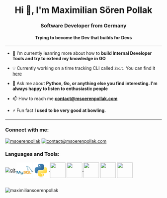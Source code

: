 <h1 align="center">Hi 👋, I'm Maximilian Sören Pollak</h1>
<h3 align="center">Software Developer from Germany</h3>
<h4 align="center">Trying to become the Dev that builds for Devs</h4>

---


- 🌱 I’m currently leanring more about how to **build Internal Developer Tools and try to extend my knowledge in GO**

- 💡 Currently working on a time tracking CLI called `Zeit`. You can find it [here](https://github.com/MaximilianSoerenPollak/zeit)

- 💬 Ask me about **Python, Go, or anything else you find interesting. I'm always happy to listen to enthusiastic people**

- 📫 How to reach me **contact@msoerenpollak.com**

- ⚡ Fun fact **I used to be very good at bowling.**
---



<h3 align="left">Connect with me:</h3>
<p align="left">
<a href="https://linkedin.com/in/msoerenpollak" target="blank"><img align="center" src="https://raw.githubusercontent.com/rahuldkjain/github-profile-readme-generator/master/src/images/icons/Social/linked-in-alt.svg" alt="msoerenpollak" height="50" width="50" /></a>
<space>
<a href="mailto:contact@msoerenpollak" target="blank"><img align="center" src="https://cdn.simpleicons.org/gmail/white" alt="contact@msoerenpollak.com" height="50" width="50" /></a>
</p>

<h3 align="left">Languages and Tools:</h3>
<a href="https://git-scm.com/" target="_blank"> <img align="center" src="https://www.vectorlogo.zone/logos/git-scm/git-scm-icon.svg" alt="git" width="50" height="50"/> </a> <a href="https://www.mysql.com/" target="_blank"> <img align="center" src="https://raw.githubusercontent.com/devicons/devicon/master/icons/mysql/mysql-original-wordmark.svg" alt="mysql" width="50" height="50"/> </a> <a href="https://www.python.org" target="_blank"> <img align="center"  src="https://raw.githubusercontent.com/devicons/devicon/master/icons/python/python-original.svg" alt="python" width="50" height="50"/> </a>
<a href="https://go.dev" taget="_blank"><img  align="center" src="https://cdn.jsdelivr.net/gh/devicons/devicon@latest/icons/go/go-original-wordmark.svg" width="50" height="50"/></a>
<a href="https://www.postgresql.org/" target="_blank"><img align="center" src="https://cdn.jsdelivr.net/gh/devicons/devicon@latest/icons/postgresql/postgresql-original.svg" width="50" height="50" /> </a>
<a href="https://www.sqlite.org/" target="_blank"><img align="center" src="https://cdn.jsdelivr.net/gh/devicons/devicon@latest/icons/sqlite/sqlite-original-wordmark.svg" width="50" height="50" /></a>
<a href="https://streamlit.io/" target="_blank"><img align="center" src="https://cdn.jsdelivr.net/gh/devicons/devicon@latest/icons/streamlit/streamlit-original-wordmark.svg" width="50" height="50"/></a>
<a href="https://neovim.io/" target="_blank"><img align="center" src="https://cdn.jsdelivr.net/gh/devicons/devicon@latest/icons/neovim/neovim-original-wordmark.svg" width="50" height="50" /></a>
<br>
<br>
          


          
          
          

<p><img align="left" src="https://github-readme-stats.vercel.app/api/top-langs?username=maximiliansoerenpollak&show_icons=true&theme=dark&locale=en&layout=compact" alt="maximiliansoerenpollak" /></p>
